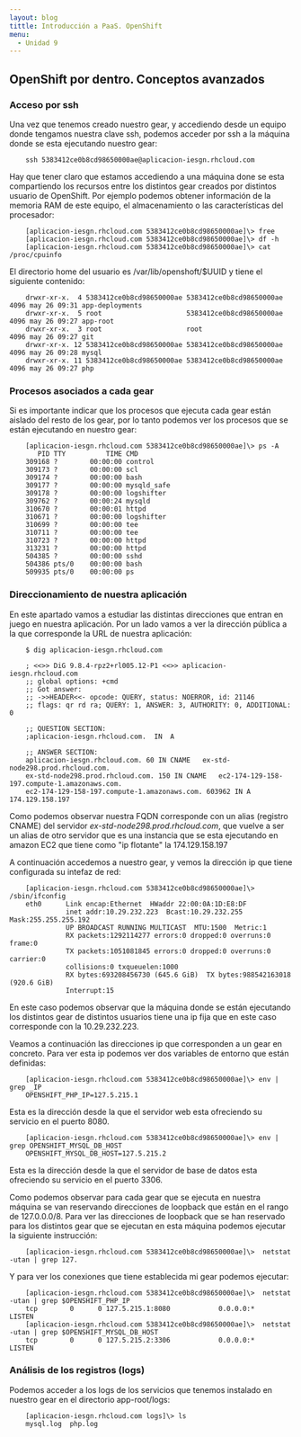 ```yaml
---
layout: blog
tittle: Introducción a PaaS. OpenShift
menu:
  - Unidad 9
---
```


## OpenShift por dentro. Conceptos avanzados

### Acceso por ssh

Una vez que tenemos creado nuestro gear, y accediendo desde un equipo donde tengamos nuestra clave ssh, podemos acceder por ssh a la máquina donde se esta ejecutando nuestro gear:

        ssh 5383412ce0b8cd98650000ae@aplicacion-iesgn.rhcloud.com

Hay que tener claro que estamos accediendo a una máquina done se esta compartiendo los recursos entre los distintos gear creados por distintos usuario de OpenShift. Por ejemplo podemos obtener información de la memoria RAM de este equipo, el almacenamiento o las características del procesador:

        [aplicacion-iesgn.rhcloud.com 5383412ce0b8cd98650000ae]\> free
        [aplicacion-iesgn.rhcloud.com 5383412ce0b8cd98650000ae]\> df -h
        [aplicacion-iesgn.rhcloud.com 5383412ce0b8cd98650000ae]\> cat /proc/cpuinfo 

El directorio home del usuario es /var/lib/openshoft/$UUID y tiene el siguiente contenido:

        drwxr-xr-x.  4 5383412ce0b8cd98650000ae 5383412ce0b8cd98650000ae 4096 may 26 09:31 app-deployments
        drwxr-xr-x.  5 root                     5383412ce0b8cd98650000ae 4096 may 26 09:27 app-root
        drwxr-xr-x.  3 root                     root                     4096 may 26 09:27 git
        drwxr-xr-x. 12 5383412ce0b8cd98650000ae 5383412ce0b8cd98650000ae 4096 may 26 09:28 mysql
        drwxr-xr-x. 11 5383412ce0b8cd98650000ae 5383412ce0b8cd98650000ae 4096 may 26 09:27 php


### Procesos asociados a cada gear

Si es importante indicar que los procesos que ejecuta cada gear están aislado del resto de los gear, por lo tanto podemos ver los procesos que se están ejecutando en nuestro gear:

        [aplicacion-iesgn.rhcloud.com 5383412ce0b8cd98650000ae]\> ps -A
           PID TTY          TIME CMD
        309168 ?        00:00:00 control
        309173 ?        00:00:00 scl
        309174 ?        00:00:00 bash
        309177 ?        00:00:00 mysqld_safe
        309178 ?        00:00:00 logshifter
        309762 ?        00:00:24 mysqld
        310670 ?        00:00:01 httpd
        310671 ?        00:00:00 logshifter
        310699 ?        00:00:00 tee
        310711 ?        00:00:00 tee
        310723 ?        00:00:00 httpd
        313231 ?        00:00:00 httpd
        504385 ?        00:00:00 sshd
        504386 pts/0    00:00:00 bash
        509935 pts/0    00:00:00 ps



### Direccionamiento de nuestra aplicación

En este apartado vamos a estudiar las distintas direcciones que entran en juego en nuestra aplicación. Por un lado vamos a ver la dirección pública a la que corresponde la URL de nuestra aplicación:

        $ dig aplicacion-iesgn.rhcloud.com

        ; <<>> DiG 9.8.4-rpz2+rl005.12-P1 <<>> aplicacion-iesgn.rhcloud.com
        ;; global options: +cmd
        ;; Got answer:
        ;; ->>HEADER<<- opcode: QUERY, status: NOERROR, id: 21146
        ;; flags: qr rd ra; QUERY: 1, ANSWER: 3, AUTHORITY: 0, ADDITIONAL: 0

        ;; QUESTION SECTION:
        ;aplicacion-iesgn.rhcloud.com.	IN	A

        ;; ANSWER SECTION:
        aplicacion-iesgn.rhcloud.com. 60 IN	CNAME	ex-std-node298.prod.rhcloud.com.
        ex-std-node298.prod.rhcloud.com. 150 IN	CNAME	ec2-174-129-158-197.compute-1.amazonaws.com.
        ec2-174-129-158-197.compute-1.amazonaws.com. 603962 IN A 174.129.158.197

Como podemos observar nuestra FQDN corresponde con un alias (registro CNAME) del servidor *ex-std-node298.prod.rhcloud.com*, que vuelve a ser un alias de otro servidor que es una instancia que se esta ejecutando en amazon EC2 que tiene como "ip flotante" la 174.129.158.197

A continuación accedemos a nuestro gear, y vemos la dirección ip que tiene configurada su intefaz de red:

        [aplicacion-iesgn.rhcloud.com 5383412ce0b8cd98650000ae]\> /sbin/ifconfig 
        eth0      Link encap:Ethernet  HWaddr 22:00:0A:1D:E8:DF  
                  inet addr:10.29.232.223  Bcast:10.29.232.255  Mask:255.255.255.192
                  UP BROADCAST RUNNING MULTICAST  MTU:1500  Metric:1
                  RX packets:1292114277 errors:0 dropped:0 overruns:0 frame:0
                  TX packets:1051081845 errors:0 dropped:0 overruns:0 carrier:0
                  collisions:0 txqueuelen:1000 
                  RX bytes:693208456730 (645.6 GiB)  TX bytes:988542163018 (920.6 GiB)
                  Interrupt:15 

En este caso podemos observar que la máquina donde se están ejecutando los distintos gear de distintos usuarios tiene una ip fija que en este caso corresponde con la 10.29.232.223.

Veamos a continuación las direcciones ip que corresponden a un gear en concreto. Para ver esta ip podemos ver dos variables de entorno que están definidas:

        [aplicacion-iesgn.rhcloud.com 5383412ce0b8cd98650000ae]\> env | grep _IP
        OPENSHIFT_PHP_IP=127.5.215.1

Esta es la dirección desde la que el servidor web esta ofreciendo su servicio en el puerto 8080.

        [aplicacion-iesgn.rhcloud.com 5383412ce0b8cd98650000ae]\> env | grep OPENSHIFT_MYSQL_DB_HOST
        OPENSHIFT_MYSQL_DB_HOST=127.5.215.2

Esta es la dirección desde la que el servidor de base de datos esta ofreciendo su servicio en el puerto 3306.

Como podemos observar para cada gear que se ejecuta en nuestra máquina se van reservando direcciones de loopback que están en el rango de 127.0.0.0/8. Para ver las direcciones de loopback que se han reservado para los distintos gear que se ejecutan en esta máquina podemos ejecutar la siguiente instrucción:

        [aplicacion-iesgn.rhcloud.com 5383412ce0b8cd98650000ae]\>  netstat -utan | grep 127.

Y para ver los conexiones que tiene establecida mi gear podemos ejecutar:

        [aplicacion-iesgn.rhcloud.com 5383412ce0b8cd98650000ae]\>  netstat -utan | grep $OPENSHIFT_PHP_IP
        tcp        0      0 127.5.215.1:8080            0.0.0.0:*                   LISTEN      
        [aplicacion-iesgn.rhcloud.com 5383412ce0b8cd98650000ae]\>  netstat -utan | grep $OPENSHIFT_MYSQL_DB_HOST
        tcp        0      0 127.5.215.2:3306            0.0.0.0:*                   LISTEN      


### Análisis de los registros (logs)

Podemos acceder a los logs de los servicios que tenemos instalado en nuestro gear en el directorio app-root/logs:

        [aplicacion-iesgn.rhcloud.com logs]\> ls
        mysql.log  php.log


